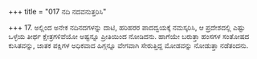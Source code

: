 +++
title = "017 ನದಿ ನದವನುತ್ತರಿಸಿ"

+++
17. ಅಲ್ಲಿಂದ ಅನೇಕ ನದಿನದಗಳನ್ನು ದಾಟಿ, ಹರಿಹರರ ಪಾದದ್ವಯಕ್ಕೆ ನಮಸ್ಕರಿಸಿ, ಆ ಪ್ರದೇಶದಲ್ಲಿ ಎಷ್ಟು ಒಳ್ಳೆಯ ತೀರ್ಥ ಕ್ಷೇತ್ರಗಳಿವೆಯೋ ಅಷ್ಟನ್ನೂ ಪ್ರೀತಿಯಿಂದ ನೋಡಿದನು. ಹಾಗೆಯೇ ಬರುತ್ತಾ ಹಂಸಗಳ ಸಂತೋಷದ ಕುಸಿತವನ್ನು, ಜಾತಕ ಪಕ್ಷಿಗಳ ಅಧಿಕವಾದ ಹಿಗ್ಗನ್ನೂ ವೇಗವಾಗಿ ಸೇರುತ್ತಿದ್ದ ಮೋಡವನ್ನು ನೋಡುತ್ತಾ ನಡೆತಂದನು.
